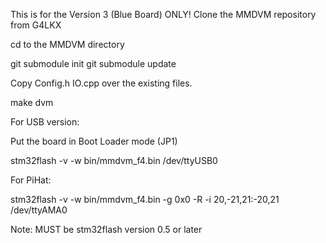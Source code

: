 This is for the Version 3 (Blue Board) ONLY!
Clone the MMDVM repository from G4LKX

cd to the MMDVM directory

git submodule init
git submodule update

Copy Config.h IO.cpp over the existing files.

make dvm

For USB version:

Put the board in Boot Loader mode (JP1)

stm32flash -v -w bin/mmdvm_f4.bin /dev/ttyUSB0


For PiHat:

stm32flash -v -w bin/mmdvm_f4.bin -g 0x0 -R -i 20,-21,21:-20,21 /dev/ttyAMA0

Note:
MUST be stm32flash version 0.5 or later 
